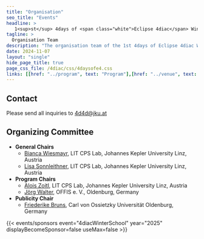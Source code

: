 ```yaml
---
title: "Organisation"
seo_title: "Events"
headline: > 
   1<sup>st</sup> 4days of <span class="white">Eclipse 4diac</span> Winter School
tagline: >
  Organisation Team
description: "The organisation team of the 1st 4days of Eclipse 4diac Winter School"
date: 2024-11-07
layout: "single"
hide_page_title: true
page_css_file: /4diac/css/4daysofe4.css
links: [[href: "../program", text: "Program"],[href: "../venue", text: "Venue"],[href: "../participation", text: "Participation"],[href: "../organisation", text: "Organisation"]]
---
```


## Contact

Please send all inquiries to 4d4d@jku.at


## Organizing Committee
- **General Chairs**
  - [Bianca Wiesmayr](https://www.jku.at/en/lit-cyber-physical-systems-lab/about-us/our-team/di-dr-bianca-wiesmayr-bsc-mlbt), LIT CPS Lab, Johannes Kepler University Linz, Austria 
  - [Lisa Sonnleithner](https://www.jku.at/en/lit-cyber-physical-systems-lab/about-us/our-team/di-dr-lisa-sonnleithner-bsc), LIT CPS Lab, Johannes Kepler University Linz, Austria 
- **Program Chairs**
  - [Alois Zoitl](https://www.jku.at/en/lit-cyber-physical-systems-lab/ueber-uns/team/univ-prof-di-dr-alois-zoitl), LIT CPS Lab, Johannes Kepler University Linz, Austria 
  - [Jörg Walter](https://www.offis.de/offis/person/joerg-walter.html), OFFIS e. V., Oldenburg, Germany
- **Publicity Chair**  
  - [Friederike Bruns](https://uol.de/informatik/abteilungen/eingebettete-hardware-software-systeme-nebel/personen/msc-friederike-bruns-1), Carl von Ossietzky Universität Oldenburg, Germany 


{{< events/sponsors event="4diacWinterSchool"  year="2025" displayBecomeSponsor=false useMax=false >}}

